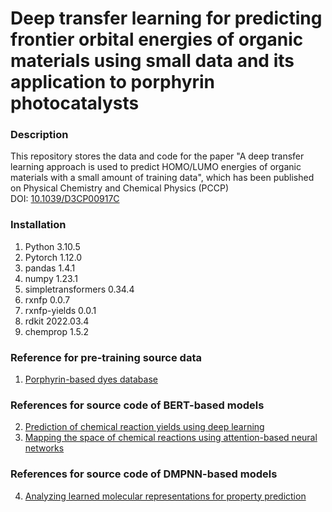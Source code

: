 

# Deep transfer learning for predicting frontier orbital energies of organic materials using small data and its application to porphyrin photocatalysts

### Description
This repository stores the data and code for the paper "A deep transfer learning approach is used to predict HOMO/LUMO energies of organic materials with a small amount of training data", which has been published on Physical Chemistry and Chemical Physics (PCCP) <br> DOI: [10.1039/D3CP00917C](https://pubs.rsc.org/en/Content/ArticleLanding/2023/CP/D3CP00917C)

### Installation
1. Python 3.10.5
2. Pytorch 1.12.0
3. pandas 1.4.1
4. numpy 1.23.1
5. simpletransformers 0.34.4
6. rxnfp 0.0.7
7. rxnfp-yields  0.0.1
7. rdkit 2022.03.4
9. chemprop  1.5.2

### Reference for pre-training source data
1. [Porphyrin-based dyes database](https://cmrdb.fysik.dtu.dk/dssc/)

### References for source code of BERT-based models
2. [Prediction of chemical reaction yields using deep learning](https://github.com/rxn4chemistry/rxn_yields)
3. [Mapping the space of chemical reactions using attention-based neural networks](https://github.com/rxn4chemistry/rxnfp)

### References for source code of DMPNN-based models
4. [Analyzing learned molecular representations for property prediction](https://github.com/chemprop/chemprop)

